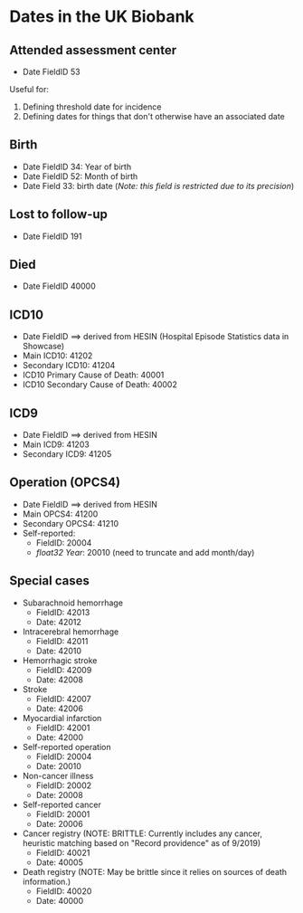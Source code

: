 # Dates in the UK Biobank

## Attended assessment center

* Date FieldID 53

Useful for:

1. Defining threshold date for incidence
1. Defining dates for things that don't otherwise have an associated date

## Birth

* Date FieldID 34: Year of birth
* Date FieldID 52: Month of birth
* Date Field 33: birth date (*Note: this field is restricted due to its precision*)

## Lost to follow-up

* Date FieldID 191

## Died

* Date FieldID 40000

## ICD10

* Date FieldID ==> derived from HESIN (Hospital Episode Statistics data in Showcase)
* Main ICD10: 41202
* Secondary ICD10: 41204
* ICD10 Primary Cause of Death: 40001
* ICD10 Secondary Cause of Death: 40002

## ICD9

* Date FieldID ==> derived from HESIN
* Main ICD9: 41203
* Secondary ICD9: 41205

## Operation (OPCS4)

* Date FieldID ==> derived from HESIN
* Main OPCS4: 41200
* Secondary OPCS4: 41210
* Self-reported:
  * FieldID: 20004
  * *float32 Year*: 20010 (need to truncate and add month/day)

## Special cases

* Subarachnoid hemorrhage
  * FieldID: 42013
  * Date: 42012
* Intracerebral hemorrhage
  * FieldID: 42011
  * Date: 42010
* Hemorrhagic stroke
  * FieldID: 42009
  * Date: 42008
* Stroke
  * FieldID: 42007
  * Date: 42006
* Myocardial infarction
  * FieldID: 42001
  * Date: 42000
* Self-reported operation
  * FieldID: 20004
  * Date: 20010
* Non-cancer illness
  * FieldID: 20002
  * Date: 20008
* Self-reported cancer
  * FieldID: 20001
  * Date: 20006
* Cancer registry (NOTE: BRITTLE: Currently includes any cancer, heuristic matching based on "Record providence" as of 9/2019)
  * FieldID: 40021
  * Date: 40005
* Death registry (NOTE: May be brittle since it relies on sources of death information.)
  * FieldID: 40020
  * Date: 40000